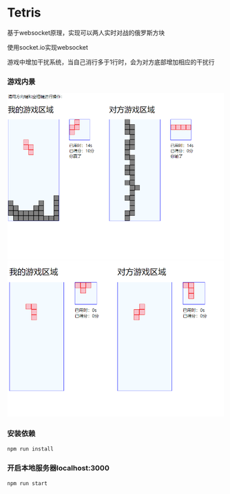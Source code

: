 # Tetris
基于websocket原理，实现可以两人实时对战的俄罗斯方块

使用socket.io实现websocket

游戏中增加干扰系统，当自己消行多于1行时，会为对方底部增加相应的干扰行

 ### 游戏内景
 <img src='./images/1579251097.jpg' width="600" />
 
 <img src='./images/1579251147.jpg' width="600" />

### 安装依赖
```javascript
npm run install
```
### 开启本地服务器localhost:3000
```javascript
npm run start
```